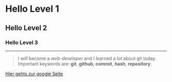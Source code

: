 # Hello Level 1
## Hello Level 2
### Hello Level 3
---
> I <i>will</i> become a *web-developer* and I learned a lot about git today. Important keywords are: **git**, **github**, **commit**, **hash**, **repository**.

[Hier gehts zur google Seite](www.google.de)
